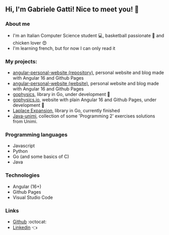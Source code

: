 ## Hi, I'm Gabriele Gatti! Nice to meet you! :wave:

### About me
- I'm an Italian Computer Science student :computer:, basketball passionate :basketball: and chicken lover :heart_eyes:
- I'm learning french, but for now I can only read it

### My projects:
- [angular-personal-website (repository)](https://github.com/Gabri432/angular-personal-website), personal website and blog made with Angular 16 and Github Pages
- [angular-personal-website (website)](https://gabri432.github.io/angular-personal-website/), personal website and blog made with Angular 16 and Github Pages
- [gophysics](https://github.com/Gabri432/gophysics), library in Go, under development :construction:
- [gophysics.io](https://github.com/Gabri432/angular-gophysics.io), website with plain Angular 16 and Github Pages, under development :construction:
- [Laplace Expansion](https://github.com/Gabri432/LaplaceExpansion), library in Go, currently finished
- [Java-unimi](https://github.com/Gabri432/java-unimi), collection of some 'Programming 2' exercises solutions from Unimi.

### Programming languages
- Javascript
- Python
- Go (and some basics of C)
- Java

### Technologies
- Angular (16+)
- Github Pages
- Visual Studio Code

### Links
- [Github](https://github.com/Gabri432) :octocat:
- [Linkedin](https://www.linkedin.com/in/gabriele-gatti-87b321190/) :point_left:
